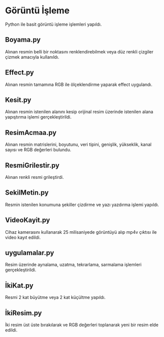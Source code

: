# Görüntü İşleme

Python ile basit görüntü işleme işlemleri yapıldı.

## Boyama.py
Alınan resmin belli bir noktasını renklendirebilmek veya düz renkli çizgiler çizmek amacıyla kullanıldı.

## Effect.py
Alınan resmin tamamına RGB ile ölçeklendirme yaparak effect uygulandı.

## Kesit.py
Alınan resmin istenilen alanını kesip orijinal resim üzerinde istenilen alana yapıştırma işlemi gerçekleştirildi.

## ResimAcmaa.py
Alınan resmin matrislerini, boyutunu, veri tipini, genişlik, yükseklik, kanal sayısı ve RGB değerleri bulundu.

## ResmiGrilestir.py
Alınan renkli resmi grileştirdi.

## SekilMetin.py
Resmin istenilen konumuna şekiller çizdirme ve yazı yazdırma işlemi yapıldı.

## VideoKayit.py 
Cihaz kamerasını kullanarak 25 milisaniyede görüntüyü alıp mp4v çıktısı ile video kayıt edildi.

## uygulamalar.py
Resim üzerinde aynalama, uzatma, tekrarlama, sarmalama işlemleri gerçekleştirildi.

## İkiKat.py
Resmi 2 kat büyütme veya 2 kat küçültme yapıldı.

## İkiResim.py
İki resim üst üste bırakılarak ve RGB değerleri toplanarak yeni bir resim elde edildi.
